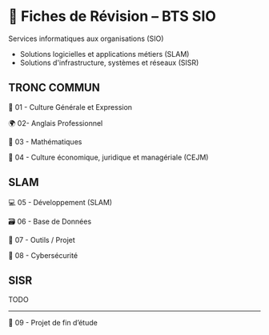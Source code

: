 # 🧠 Fiches de Révision – BTS SIO

Services informatiques aux organisations (SIO)

- Solutions logicielles et applications métiers (SLAM)
- Solutions d'infrastructure, systèmes et réseaux (SISR)

## TRONC COMMUN

📘 01 - Culture Générale et Expression

🌍 02- Anglais Professionnel

🧮 03 - Mathématiques

💼 04 - Culture économique, juridique et managériale (CEJM)

## SLAM

💻 05 - Développement (SLAM)

🗃️ 06 - Base de Données

🧰 07 - Outils / Projet

🔐 08 - Cybersécurité

## SISR

TODO

---

🧪 09 - Projet de fin d’étude
